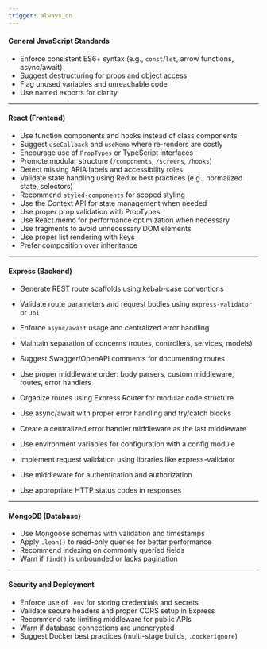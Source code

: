 ```yaml
---
trigger: always_on
---
```


#### General JavaScript Standards

- Enforce consistent ES6+ syntax (e.g., `const`/`let`, arrow functions, async/await)
- Suggest destructuring for props and object access
- Flag unused variables and unreachable code
- Use named exports for clarity

---

#### React (Frontend)

- Use function components and hooks instead of class components
- Suggest `useCallback` and `useMemo` where re-renders are costly
- Encourage use of `PropTypes` or TypeScript interfaces
- Promote modular structure (`/components`, `/screens`, `/hooks`)
- Detect missing ARIA labels and accessibility roles
- Validate state handling using Redux best practices (e.g., normalized state, selectors)
- Recommend `styled-components` for scoped styling
- Use the Context API for state management when needed
- Use proper prop validation with PropTypes
- Use React.memo for performance optimization when necessary
- Use fragments to avoid unnecessary DOM elements
- Use proper list rendering with keys
- Prefer composition over inheritance
---

#### Express (Backend)

- Generate REST route scaffolds using kebab-case conventions
- Validate route parameters and request bodies using `express-validator` or `Joi`
- Enforce `async/await` usage and centralized error handling
- Maintain separation of concerns (routes, controllers, services, models)
- Suggest Swagger/OpenAPI comments for documenting routes

- Use proper middleware order: body parsers, custom middleware, routes, error handlers
- Organize routes using Express Router for modular code structure
- Use async/await with proper error handling and try/catch blocks
- Create a centralized error handler middleware as the last middleware
- Use environment variables for configuration with a config module
- Implement request validation using libraries like express-validator
- Use middleware for authentication and authorization
- Use appropriate HTTP status codes in responses
---

#### MongoDB (Database)

- Use Mongoose schemas with validation and timestamps
- Apply `.lean()` to read-only queries for better performance
- Recommend indexing on commonly queried fields
- Warn if `find()` is unbounded or lacks pagination

---

#### Security and Deployment

- Enforce use of `.env` for storing credentials and secrets
- Validate secure headers and proper CORS setup in Express
- Recommend rate limiting middleware for public APIs
- Warn if database connections are unencrypted
- Suggest Docker best practices (multi-stage builds, `.dockerignore`)
